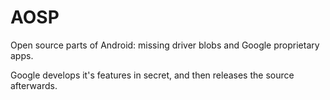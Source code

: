 # AOSP

Open source parts of Android: missing driver blobs and Google proprietary apps.

Google develops it's features in secret, and then releases the source afterwards.
